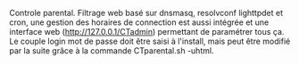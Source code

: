 Controle parental.
 Filtrage web basé sur dnsmasq, resolvconf lighttpdet et cron,
 une gestion des horaires de connection est aussi intégrée et
 une interface web (http://127.0.0.1/CTadmin) permettant de paramétrer tous ça.
 Le couple login mot de passe doit être saisi à l'install, mais peut être
 modifié par la suite grâce à la commande CTparental.sh -uhtml.
